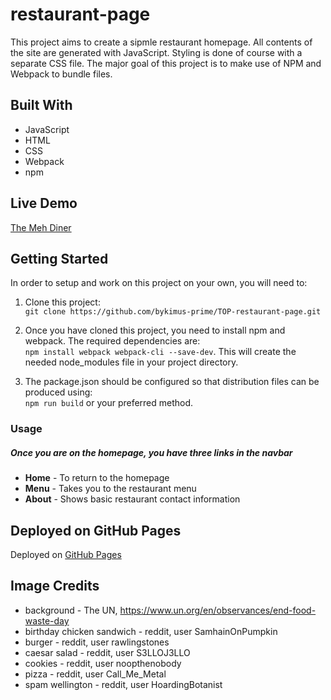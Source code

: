 # restaurant-page

This project aims to create a sipmle restaurant homepage. All contents of the site are generated with JavaScript. Styling is done of course with a separate CSS file. The major goal of this project is to make use of NPM and Webpack to bundle files.

## Built With 

- JavaScript
- HTML
- CSS
- Webpack
- npm

## Live Demo
[The Meh Diner](https://bykimus-prime.github.io/TOP-restaurant-page/)

## Getting Started

In order to setup and work on this project on your own, you will need to:

1. Clone this project:  
`git clone https://github.com/bykimus-prime/TOP-restaurant-page.git`

2. Once you have cloned this project, you need to install npm and webpack. The required dependencies are:  
`npm install webpack webpack-cli --save-dev`. This will create the needed node_modules file in your project directory.

3. The package.json should be configured so that distribution files can be produced using:  
`npm run build` or your preferred method.

### Usage
##### Once you are on the homepage, you have three links in the navbar
- **Home** - To return to the homepage
- **Menu** - Takes you to the restaurant menu
- **About** - Shows basic restaurant contact information

## Deployed on GitHub Pages

Deployed on [GitHub Pages](https://pages.github.com/)

## Image Credits

- background - The UN, https://www.un.org/en/observances/end-food-waste-day
- birthday chicken sandwich - reddit, user SamhainOnPumpkin
- burger - reddit, user rawlingstones
- caesar salad - reddit, user S3LLOJ3LLO
- cookies - reddit, user noopthenobody
- pizza - reddit, user Call_Me_Metal
- spam wellington - reddit, user HoardingBotanist
